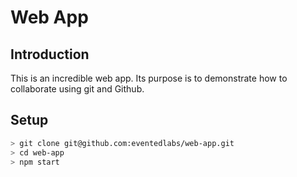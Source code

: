 # Web App

## Introduction
This is an incredible web app. Its purpose is to demonstrate how to collaborate
using git and Github.

## Setup
```bash
> git clone git@github.com:eventedlabs/web-app.git
> cd web-app
> npm start
```

